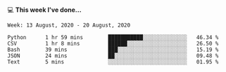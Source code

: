 💻 **This week I've done...**

<!--START_SECTION:waka-->
```text
Week: 13 August, 2020 - 20 August, 2020

Python      1 hr 59 mins        ███████████░░░░░░░░░░░░░░   46.34 % 
CSV         1 hr 8 mins         ██████░░░░░░░░░░░░░░░░░░░   26.50 % 
Bash        39 mins             ███░░░░░░░░░░░░░░░░░░░░░░   15.19 % 
JSON        24 mins             ██░░░░░░░░░░░░░░░░░░░░░░░   09.48 % 
Text        5 mins              ░░░░░░░░░░░░░░░░░░░░░░░░░   01.95 %
```
<!--END_SECTION:waka-->

